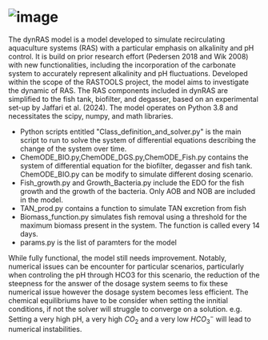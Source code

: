 # ![image](https://github.com/Marizauto/dynRAS/assets/128140640/5b76d9d7-d748-4974-bbe4-4270cd8e15a6)



The dynRAS model is a model developed to simulate recirculating aquaculture systems (RAS) with a particular emphasis on alkalinity and pH control. It is build on prior research effort (Pedersen 2018 and Wik 2008) with new functionalities, including the incorporation of the carbonate system to accurately represent alkalinity and pH fluctuations. Developed within the scope of the RASTOOLS project, the model aims to investigate the dynamic of RAS. The RAS components included in dynRAS are simplified to the fish tank, biofilter, and degasser, based on an experimental set-up by Jaffari et al. (2024). The model operates on Python 3.8 and necessitates the scipy, numpy, and math libraries.

* Python scripts entitled "Class_definition_and_solver.py" is the main script to run to solve the system of differential equations describing the change of the system over time. 
* ChemODE_BIO.py,ChemODE_DGS.py,ChemODE_Fish.py contains the system of differential equation for the biofilter, degasser and fish tank. ChemODE_BIO.py can be modify to simulate different dosing scenario.
* Fish_growth.py and Growth_Bacteria.py include the EDO for the fish growth and the growth of the bacteria. Only AOB and NOB are included in the model.
* TAN_prod.py contains a function to simulate TAN excretion from fish
* Biomass_function.py simulates fish removal using a threshold for the maximum biomass present in the system. The function is called every 14 days.
* params.py is the list of paramters for the model

While fully functional, the model still needs improvement. Notably, numerical issues can be encounter for particular scenarios, particularly when controling the pH through HCO3 for this scenario, the reduction of the steepness for the answer of the dosage system seems to fix these numerical issue however the dosage system becomes less efficient. The chemical equilibriums have to be consider when setting the innitial conditions, if not the solver will struggle to converge on a solution. e.g. Setting a very high pH, a very high $CO_2$ and a very low $HCO_3^-$ will lead to numerical instabilities.
